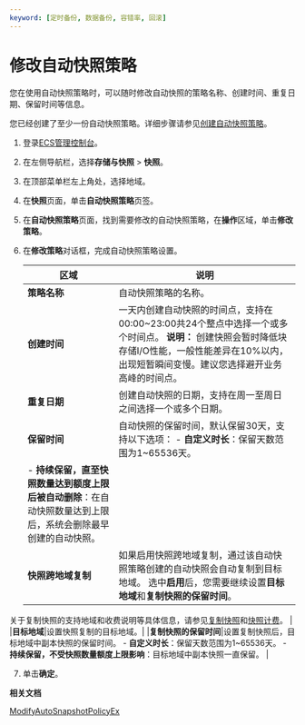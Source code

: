 ```yaml
---
keyword: [定时备份, 数据备份, 容错率, 回滚]
---
```


# 修改自动快照策略

您在使用自动快照策略时，可以随时修改自动快照的策略名称、创建时间、重复日期、保留时间等信息。

您已经创建了至少一份自动快照策略。详细步骤请参见[创建自动快照策略](/intl.zh-CN/快照/使用自动快照策略/创建自动快照策略.md)。

1.  登录[ECS管理控制台](https://ecs.console.aliyun.com)。

2.  在左侧导航栏，选择**存储与快照** \> **快照**。

3.  在顶部菜单栏左上角处，选择地域。

4.  在**快照**页面，单击**自动快照策略**页签。

5.  在**自动快照策略**页面，找到需要修改的自动快照策略，在**操作**区域，单击**修改策略**。

6.  在**修改策略**对话框，完成自动快照策略设置。

    |区域|说明|
    |--|--|
    |**策略名称**|自动快照策略的名称。|
    |**创建时间**|一天内创建自动快照的时间点，支持在00:00~23:00共24个整点中选择一个或多个时间点。 **说明：** 创建快照会暂时降低块存储I/O性能，一般性能差异在10%以内，出现短暂瞬间变慢。建议您选择避开业务高峰的时间点。 |
    |**重复日期**|创建自动快照的日期，支持在周一至周日之间选择一个或多个日期。|
    |**保留时间**|自动快照的保留时间，默认保留30天，支持以下选项：     -   **自定义时长**：保留天数范围为1~65536天。
    -   **持续保留，直至快照数量达到额度上限后被自动删除**：在自动快照数量达到上限后，系统会删除最早创建的自动快照。 |
    |**快照跨地域复制**|如果启用快照跨地域复制，通过该自动快照策略创建的自动快照会自动复制到目标地域。 选中**启用**后，您需要继续设置**目标地域**和**复制快照的保留时间**。

关于复制快照的支持地域和收费说明等具体信息，请参见[复制快照](/intl.zh-CN/快照/使用快照/复制快照.md)和[快照计费](/intl.zh-CN/产品定价/计费项/快照计费.md)。 |
    |**目标地域**|设置快照复制的目标地域。|
    |**复制快照的保留时间**|设置复制快照后，目标地域中副本快照的保留时间。    -   **自定义时长**：保留天数范围为1~65536天。
    -   **持续保留，不受快照数量额度上限影响**：目标地域中副本快照一直保留。 |

7.  单击**确定**。


**相关文档**  


[ModifyAutoSnapshotPolicyEx](/intl.zh-CN/API参考/快照/ModifyAutoSnapshotPolicyEx.md)

